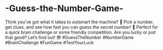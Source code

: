 # -Guess-the-Number-Game-
Think you’ve got what it takes to outsmart the machine? 🤔 Pick a number, get clues, and see how fast you can guess the secret number! 🔢 Perfect for a quick brain challenge or some friendly competition. Are you lucky or just that good? Let’s find out! 😎  #GuessTheNumber #NumberGame #BrainChallenge #FunGame #TestYourLuck 

